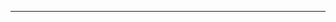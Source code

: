 <!--
CO_OP_TRANSLATOR_METADATA:
{
  "original_hash": "90ac762d40c6db51b8081cdb3e49e9db",
  "translation_date": "2025-08-28T21:11:18+00:00",
  "source_file": "README.md",
  "language_code": "he"
}
-->


---

